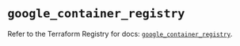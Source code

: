 # `google_container_registry`

Refer to the Terraform Registry for docs: [`google_container_registry`](https://registry.terraform.io/providers/hashicorp/google/5.23.0/docs/resources/container_registry).
